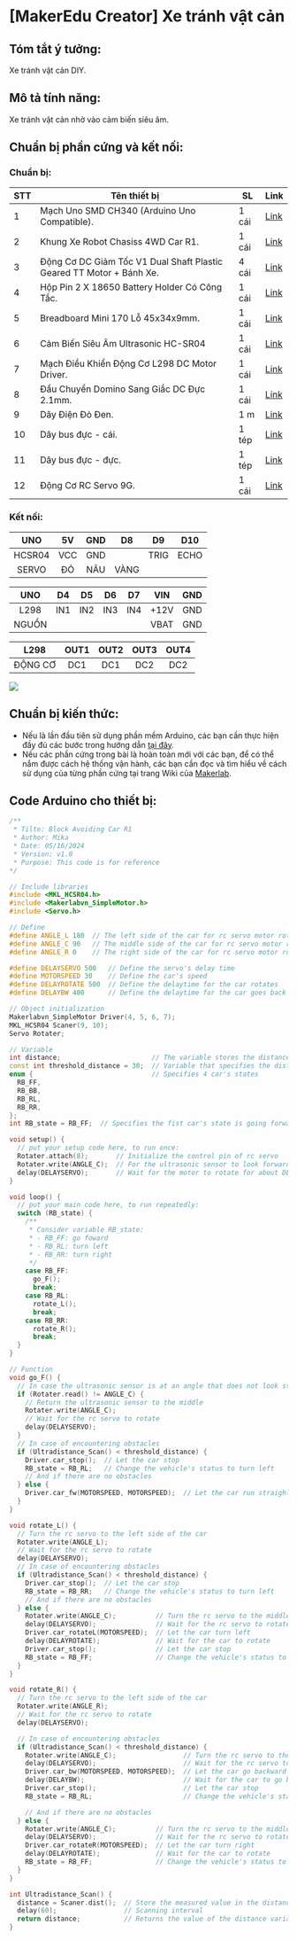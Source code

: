 # [MakerEdu Creator] Xe tránh vật cản
## Tóm tắt ý tưởng:
Xe tránh vật cản DIY.
## Mô tả tính năng:
Xe tránh vật cản nhờ vào cảm biến siêu âm.
## Chuẩn bị phần cứng và kết nối:
### Chuẩn bị:

<table class="tg">
<thead>
  <tr>
    <th class="tg-baqh">STT</th>
    <th class="tg-baqh">Tên thiết bị </th>
    <th class="tg-baqh">SL</th>
    <th class="tg-baqh">Link</th>
  </tr>
</thead>
<tbody>
  <tr>
    <td class="tg-baqh">1</td>
    <td class="tg-73oq">Mạch Uno SMD CH340 (Arduino Uno Compatible).</td>
    <td class="tg-baqh">1 cái</td>
    <td class="tg-baqh"><a href="https://hshop.vn/products/arduino-uno-r3-smd-chip-don">Link</a></td>
  </tr>
  <tr>
    <td class="tg-baqh">2</td>
    <td class="tg-0lax">Khung Xe Robot Chasiss 4WD Car R1.</td>
    <td class="tg-baqh">1 cái</td>
    <td class="tg-baqh"><a href="https://hshop.vn/products/khung-xe-robot-chasiss-4wd-car-r1">Link</a></td>
  </tr>
  <tr>
    <td class="tg-baqh">3</td>
    <td class="tg-0lax">Động Cơ DC Giảm Tốc V1 Dual Shaft Plastic Geared TT Motor + Bánh Xe.</td>
    <td class="tg-baqh">4 cái</td>
    <td class="tg-baqh"><a href="https://hshop.vn/products/dong-co-dc-giamtoc-v1-1-48">Link</a></td>
  </tr>
  <tr>
    <td class="tg-baqh">4</td>
    <td class="tg-0lax">Hộp Pin 2 X 18650 Battery Holder Có Công Tắc.</td>
    <td class="tg-baqh">1 cái</td>
    <td class="tg-baqh"><a href="https://hshop.vn/products/hop-pin-2-co-18650-co-cong-tac">Link</a></td>
  </tr>
  <tr>
    <td class="tg-baqh">5</td>
    <td class="tg-0lax">Breadboard Mini 170 Lỗ 45x34x9mm.</td>
    <td class="tg-baqh">1 cái</td>
    <td class="tg-baqh"><a href="https://hshop.vn/products/test-board-cammini-35-x-47mm">Link</a></td>
  </tr>
  <tr>
    <td class="tg-baqh">6</td>
    <td class="tg-0lax">Cảm Biến Siêu Âm Ultrasonic HC-SR04</td>
    <td class="tg-baqh">1 cái</td>
    <td class="tg-baqh"><a href="https://hshop.vn/products/cam-bien-sieu-am-srf04">Link</a></td>
  </tr>
  <tr>
    <td class="tg-baqh">7</td>
    <td class="tg-0lax">Mạch Điều Khiển Động Cơ L298 DC Motor Driver.</td>
    <td class="tg-baqh">1 cái</td>
    <td class="tg-baqh"><a href="https://hshop.vn/products/mach-dieu-khien-dong-co-dc-l298">Link</a></td>
  </tr>
  <tr>
    <td class="tg-baqh">8</td>
    <td class="tg-0lax">Đầu Chuyển Domino Sang Giắc DC Đực 2.1mm.</td>
    <td class="tg-baqh">1 cái</td>
    <td class="tg-baqh"><a href="https://hshop.vn/products/dau-chuyen-domino-sang-giac-dc-duc-2-1mm">Link</a></td>
  </tr>
  <tr>
    <td class="tg-baqh">9</td>
    <td class="tg-0lax">Dây Điện Đỏ Đen.</td>
    <td class="tg-baqh">1 m </td>
    <td class="tg-baqh"><a href="https://hshop.vn/products/day-dien-do-den">Link</a></td>
  </tr>
  <tr>
    <td class="tg-baqh">10</td>
    <td class="tg-0lax">Dây bus đực - cái.</td>
    <td class="tg-baqh">1 tép</td>
    <td class="tg-baqh"><a href="https://hshop.vn/products/day-camtest-board-duc-coi20cm40soi">Link</a></td>
  </tr>
  <tr>
    <td class="tg-0lax">11</td>
    <td class="tg-0lax">Dây bus đực - đực.</td>
    <td class="tg-0lax">1 tép</td>
    <td class="tg-0lax"><a href="https://hshop.vn/products/day-camtest-board-duc-duc-20cm40soi">Link</a></td>
  </tr>
    <tr>
    <td class="tg-0lax">12</td>
    <td class="tg-0lax">Động Cơ RC Servo 9G.</td>
    <td class="tg-0lax">1 cái</td>
    <td class="tg-0lax"><a href="https://hshop.vn/products/dong-co-rc-servo-9g">Link</a></td>
  </tr>
</tbody>
</table>

### Kết nối:

|   UNO  |  5V | GND |  D8  |  D9  | D10  |
|:------:|:---:|:---:|:----:|:----:|------|
| HCSR04 | VCC | GND |      | TRIG | ECHO |
| SERVO  | ĐỎ  | NÂU | VÀNG |      |      |

|  UNO  |  D4 |  D5 |  D6 |  D7 |  VIN | GND |
|:-----:|:---:|:---:|:---:|:---:|:----:|:---:|
|  L298 | IN1 | IN2 | IN3 | IN4 | +12V | GND |
| NGUỒN |     |     |     |     | VBAT | GND |

|   L298   | OUT1 | OUT2 | OUT3 | OUT4 |
|:--------:|:----:|:----:|:----:|:----:|
| ĐỘNG CƠ  |  DC1 |  DC1 |  DC2 |  DC2 |

<img src="../../image/R1_BlockAvoiding.png">

## Chuẩn bị kiến thức:
- Nếu là lần đầu tiên sử dụng phần mềm Arduino, các bạn cần thực hiện đầy đủ các bước trong hướng dẫn <a href="https://wiki.makerlab.vn/index.php/H%C6%B0%E1%BB%9Bng_d%E1%BA%ABn_s%E1%BB%AD_d%E1%BB%A5ng_ph%E1%BA%A7n_m%E1%BB%81m_Arduino_v%E1%BB%9Bi_c%C3%A1c_m%E1%BA%A1ch_Vietduino_%2B_MakerEdu_Shield_for_Vietduino">tại đây</a>.
- Nếu các phần cứng trong bài là hoàn toàn mới với các bạn, để có thể nắm được cách hệ thống vận hành, các bạn cần đọc và tìm hiểu về cách sử dụng của từng phần cứng tại trang Wiki của <a href="https://wiki.makerlab.vn/index.php/Main_Page">Makerlab</a>.
 
## Code Arduino cho thiết bị:
```Cpp
/**
 * Tilte: Block Avoiding Car R1
 * Author: Mika
 * Date: 05/16/2024
 * Version: v1.0
 * Purpose: This code is for reference
*/

// Include libraries
#include <MKL_HCSR04.h>
#include <Makerlabvn_SimpleMotor.h>
#include <Servo.h>

// Define
#define ANGLE_L 180  // The left side of the car for rc servo motor rotate
#define ANGLE_C 90   // The middle side of the car for rc servo motor rotate
#define ANGLE_R 0    // The right side of the car for rc servo motor rotate

#define DELAYSERVO 500   // Define the servo's delay time
#define MOTORSPEED 30    // Define the car's speed
#define DELAYROTATE 500  // Define the delaytime for the car rotates
#define DELAYBW 400      // Define the delaytime for the car goes back

// Object initialization
Makerlabvn_SimpleMotor Driver(4, 5, 6, 7);
MKL_HCSR04 Scaner(9, 10);
Servo Rotater;

// Variable
int distance;                       // The variable stores the distance value
const int threshold_distance = 30;  // Variable that specifies the distance threshold to the obstacle
enum {                              // Specifies 4 car's states
  RB_FF,
  RB_BB,
  RB_RL,
  RB_RR,
};
int RB_state = RB_FF;  // Specifies the fist car's state is going forward

void setup() {
  // put your setup code here, to run once:
  Rotater.attach(8);       // Initialize the control pin of rc servo
  Rotater.write(ANGLE_C);  // For the ultrasonic sensor to look forward
  delay(DELAYSERVO);       // Wait for the motor to rotate for about DELAYSERVO
}

void loop() {
  // put your main code here, to run repeatedly:
  switch (RB_state) {
    /**
     * Consider variable RB_state:
     * - RB_FF: go foward
     * - RB_RL: turn left
     * - RB_RR: turn right
     */
    case RB_FF:
      go_F();
      break;
    case RB_RL:
      rotate_L();
      break;
    case RB_RR:
      rotate_R();
      break;
  }
}

// Function
void go_F() {
  // In case the ultrasonic sensor is at an angle that does not look straight ahead of the car
  if (Rotater.read() != ANGLE_C) {
    // Return the ultrasonic sensor to the middle
    Rotater.write(ANGLE_C);
    // Wait for the rc servo to rotate
    delay(DELAYSERVO);
  }
  // In case of encountering obstacles
  if (Ultradistance_Scan() < threshold_distance) {
    Driver.car_stop();  // Let the car stop
    RB_state = RB_RL;   // Change the vehicle's status to turn left
    // And if there are no obstacles
  } else {
    Driver.car_fw(MOTORSPEED, MOTORSPEED);  // Let the car run straight
  }
}

void rotate_L() {
  // Turn the rc servo to the left side of the car
  Rotater.write(ANGLE_L);
  // Wait for the rc servo to rotate
  delay(DELAYSERVO);
  // In case of encountering obstacles
  if (Ultradistance_Scan() < threshold_distance) {
    Driver.car_stop();  // Let the car stop
    RB_state = RB_RR;   // Change the vehicle's status to turn left
    // And if there are no obstacles
  } else {
    Rotater.write(ANGLE_C);          // Turn the rc servo to the middle side of the car
    delay(DELAYSERVO);               // Wait for the rc servo to rotate
    Driver.car_rotateL(MOTORSPEED);  // Let the car turn left
    delay(DELAYROTATE);              // Wait for the car to rotate
    Driver.car_stop();               // Let the car stop
    RB_state = RB_FF;                // Change the vehicle's status to go forward
  }
}

void rotate_R() {
  // Turn the rc servo to the left side of the car
  Rotater.write(ANGLE_R);
  // Wait for the rc servo to rotate
  delay(DELAYSERVO);

  // In case of encountering obstacles
  if (Ultradistance_Scan() < threshold_distance) {
    Rotater.write(ANGLE_C);                 // Turn the rc servo to the middle side of the car
    delay(DELAYSERVO);                      // Wait for the rc servo to rotate
    Driver.car_bw(MOTORSPEED, MOTORSPEED);  // Let the car go backward
    delay(DELAYBW);                         // Wait for the car to go backward
    Driver.car_stop();                      // Let the car stop
    RB_state = RB_RL;                       // Change the vehicle's status to turn left

    // And if there are no obstacles
  } else {
    Rotater.write(ANGLE_C);          // Turn the rc servo to the middle side of the car
    delay(DELAYSERVO);               // Wait for the rc servo to rotate
    Driver.car_rotateR(MOTORSPEED);  // Let the car turn right
    delay(DELAYROTATE);              // Wait for the car to rotate
    RB_state = RB_FF;                // Change the vehicle's status to go foward
  }
}

int Ultradistance_Scan() {
  distance = Scaner.dist();  // Store the measured value in the distance variable
  delay(60);                 // Scanning interval
  return distance;           // Returns the value of the distance variable
}

```
